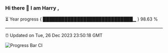 ### Hi there 👋 I am Harry , 

⏳ Year progress { █████████████████████████████▁ } 98.63 %

---

⏰ Updated on Tue, 26 Dec 2023 23:50:18 GMT

![Progress Bar CI](https://github.com/duykhang68/duykhang68/workflows/Progress%20Bar%20CI/badge.svg)
